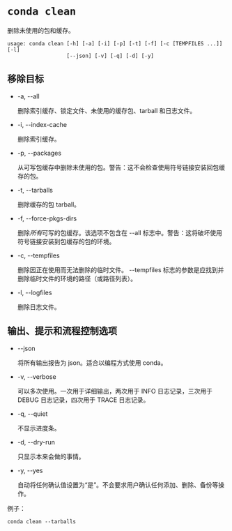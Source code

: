 # `conda clean`

删除未使用的包和缓存。

```
usage: conda clean [-h] [-a] [-i] [-p] [-t] [-f] [-c [TEMPFILES ...]] [-l]
                   [--json] [-v] [-q] [-d] [-y]
```

## 移除目标

- -a, --all

  删除索引缓存、锁定文件、未使用的缓存包、tarball 和日志文件。

- -i, --index-cache

  删除索引缓存。

- -p, --packages

  从可写包缓存中删除未使用的包。警告：这不会检查使用符号链接安装回包缓存的包。

- -t, --tarballs

  删除缓存的包 tarball。

- -f, --force-pkgs-dirs

  删除*所有*可写的包缓存。该选项不包含在 --all 标志中。警告：这将破坏使用符号链接安装到包缓存的包的环境。

- -c, --tempfiles

  删除因正在使用而无法删除的临时文件。 --tempfiles 标志的参数是应找到并删除临时文件的环境的路径（或路径列表）。

- -l, --logfiles

  删除日志文件。

## 输出、提示和流程控制选项

- --json

  将所有输出报告为 json。适合以编程方式使用 conda。

- -v, --verbose

  可以多次使用。一次用于详细输出，两次用于 INFO 日志记录，三次用于 DEBUG 日志记录，四次用于 TRACE 日志记录。

- -q, --quiet

  不显示进度条。

- -d, --dry-run

  只显示本来会做的事情。

- -y, --yes

  自动将任何确认值设置为“是”。不会要求用户确认任何添加、删除、备份等操作。

例子：

```
conda clean --tarballs
```
